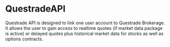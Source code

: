 # QuestradeAPI
Questrade API is designed to link one user account to Questrade Brokerage. It allows the user to gain access to realtime quotes (if market data package is active) or delayed quotes plus historical market data for stocks as well as options contracts.
